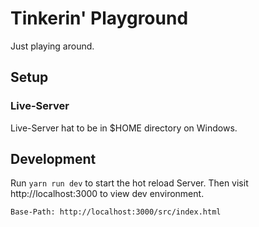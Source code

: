 # Tinkerin' Playground
Just playing around.

## Setup
### Live-Server
Live-Server hat to be in $HOME directory on Windows.

## Development
Run `yarn run dev` to start the hot reload Server.
Then visit http://localhost:3000 to view dev environment.

`Base-Path: http://localhost:3000/src/index.html`

